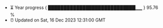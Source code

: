 - ⏳ Year progress { ████████████████████████████▁▁ } 95.76 %
- ⏰ Updated on Sat, 16 Dec 2023 12:31:00 GMT


